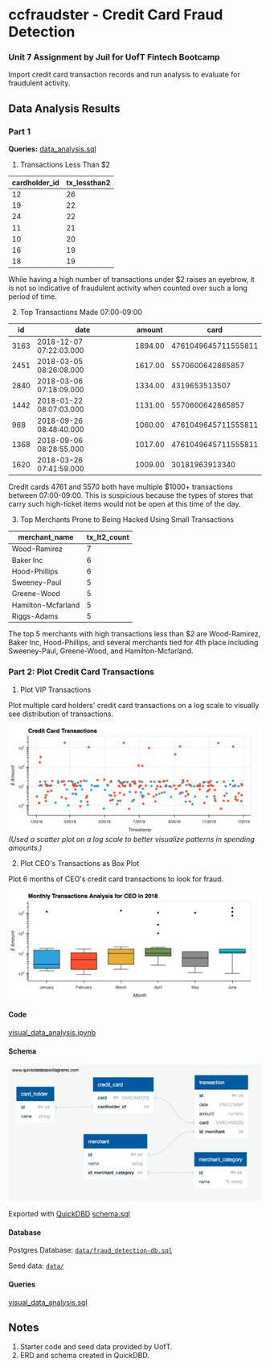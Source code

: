 # ccfraudster - Credit Card Fraud Detection

### Unit 7 Assignment by Juil for UofT Fintech Bootcamp

Import credit card transaction records and run analysis to evaluate for fraudulent activity.

## Data Analysis Results

### Part 1

**Queries:** [data_analysis.sql](query/data_analysis.sql)

1. Transactions Less Than $2

|cardholder_id|tx_lessthan2|
|-------------|------------|
|12|26|
|19|22|
|24|22|
|11|21|
|10|20|
|16|19|
|18|19|

While having a high number of transactions under $2 raises an eyebrow, it is not so indicative of fraudulent activity when counted over such a long period of time.

2. Top Transactions Made 07:00-09:00

|id|date|amount|card|
|--|----|------|----|
|3163|2018-12-07 07:22:03.000|1894.00|4761049645711555811|
|2451|2018-03-05 08:26:08.000|1617.00|5570600642865857|
|2840|2018-03-06 07:18:09.000|1334.00|4319653513507|
|1442|2018-01-22 08:07:03.000|1131.00|5570600642865857|
|968|2018-09-26 08:48:40.000|1060.00|4761049645711555811|
|1368|2018-09-06 08:28:55.000|1017.00|4761049645711555811|
|1620|2018-03-26 07:41:59.000|1009.00|30181963913340|

Credit cards 4761 and 5570 both have multiple $1000+ transactions between 07:00-09:00. This is suspicious because the types of stores that carry such high-ticket items would not be open at this time of the day. 

3. Top Merchants Prone to Being Hacked Using Small Transactions

|merchant_name|tx_lt2_count|
|-------------|------------|
|Wood-Ramirez|7|
|Baker Inc|6|
|Hood-Phillips|6|
|Sweeney-Paul|5|
|Greene-Wood|5|
|Hamilton-Mcfarland|5|
|Riggs-Adams|5|

The top 5 merchants with high transactions less than $2 are Wood-Ramirez, Baker Inc, Hood-Phillips, and several merchants tied for 4th place including Sweeney-Paul, Greene-Wood, and Hamilton-Mcfarland.

### Part 2: Plot Credit Card Transactions

1. Plot VIP Transactions

Plot multiple card holders' credit card transactions on a log scale to visually see distribution of transactions.

![Combined scatter plot.](images/combined_cc_tx.png) 
*(Used a scatter plot on a log scale to better visualize patterns in spending amounts.)*



2. Plot CEO's Transactions as Box Plot

Plot 6 months of CEO's credit card transactions to look for fraud.

![Box plot of monthly transactions](images/ceo_tx.png)

#### Code 

[visual_data_analysis.ipynb](visual_data_analysis.ipynb)

#### Schema

![ERD Diagram](images/schema.png)

Exported with [QuickDBD](https://app.quickdatabasediagrams.com/#/d/8JR3xd)
[schema.sql](data/schema.sql)

#### Database 

Postgres Database: [`data/fraud_detection-db.sql`](data/fraud_detection-db.sql`)

Seed data: [`data/`](data/)

#### Queries

[visual_data_analysis.sql](query/visual_data_analysis.sql)


## Notes
1. Starter code and seed data provided by UofT. 
2. ERD and schema created in QuickDBD.
